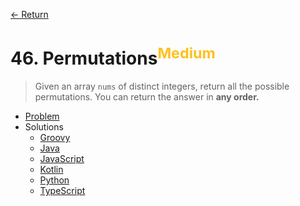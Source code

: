 [&larr; Return](https://hanggrian.github.io/grind-leetcode/)

# 46. Permutations<sup style="color: rgb(255, 192, 30);">Medium</sup>

> Given an array `nums` of distinct integers, return all the possible
  permutations. You can return the answer in **any order.**

- [Problem](https://leetcode.com/problems/permutations/)
- Solutions
  - [Groovy](https://github.com/hanggrian/grind-leetcode/blob/main/groovy/src/main/groovy/problems1_100/Permutations.groovy)
  - [Java](https://github.com/hanggrian/grind-leetcode/blob/main/java/src/main/java/problems1_100/Permutations.java)
  - [JavaScript](https://github.com/hanggrian/grind-leetcode/blob/main/javascript/src/problems1_100/permutations.js)
  - [Kotlin](https://github.com/hanggrian/grind-leetcode/blob/main/kotlin/src/main/kotlin/problems1_100/Permutations.kt)
  - [Python](https://github.com/hanggrian/grind-leetcode/blob/main/python/src/problems1_100/permutations.py)
  - [TypeScript](https://github.com/hanggrian/grind-leetcode/blob/main/typescript/src/problems1_100/permutations.ts)
